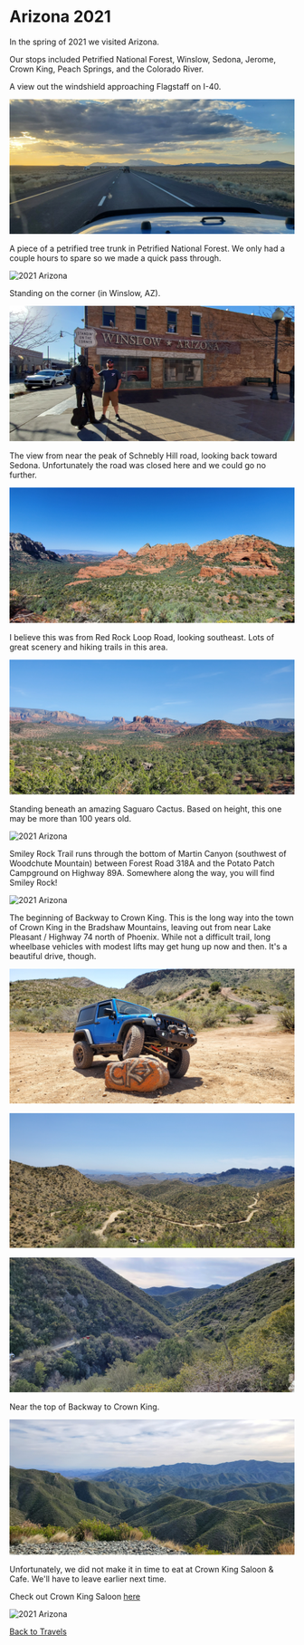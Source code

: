 # Arizona 2021

In the spring of 2021 we visited Arizona.

Our stops included Petrified National Forest, Winslow, Sedona, Jerome, Crown King, Peach Springs, and the Colorado River.

A view out the windshield approaching Flagstaff on I-40.

![2021 Arizona](https://github.com/cschledt/cschledt.github.io/blob/images/windshield.jpg?raw=true)

A piece of a petrified tree trunk in Petrified National Forest. We only had a couple hours to spare so we made a quick pass through.

![2021 Arizona](https://github.com/cschledt/cschledt.github.io/blob/images/petrock.jpg?raw=true)

Standing on the corner (in Winslow, AZ).

![2021 Arizona](https://github.com/cschledt/cschledt.github.io/blob/images/winslowcorner.jpg?raw=true)

The view from near the peak of Schnebly Hill road, looking back toward Sedona. Unfortunately the road was closed here and we could go no further.

![2021 Arizona](https://github.com/cschledt/cschledt.github.io/blob/images/shill.jpg?raw=true)

I believe this was from Red Rock Loop Road, looking southeast. Lots of great scenery and hiking trails in this area.

![2021 Arizona](https://github.com/cschledt/cschledt.github.io/blob/images/sedona1.jpg?raw=true)

Standing beneath an amazing Saguaro Cactus. Based on height, this one may be more than 100 years old.

![2021 Arizona](https://github.com/cschledt/cschledt.github.io/blob/images/cactus.jpg?raw=true)

Smiley Rock Trail runs through the bottom of Martin Canyon (southwest of Woodchute Mountain) between Forest Road 318A and the Potato Patch Campground on Highway 89A. Somewhere along the way, you will find Smiley Rock!

![2021 Arizona](https://github.com/cschledt/cschledt.github.io/blob/images/smiley.jpg?raw=true)

The beginning of Backway to Crown King. This is the long way into the town of Crown King in the Bradshaw Mountains, leaving out from near Lake Pleasant / Highway 74 north of Phoenix. While not a difficult trail, long wheelbase vehicles with modest lifts may get hung up now and then. It's a beautiful drive, though.

![2021 Arizona](https://github.com/cschledt/cschledt.github.io/blob/images/ckrock.jpg?raw=true)

![2021 Arizona](https://github.com/cschledt/cschledt.github.io/blob/images/ckt1.jpg?raw=true)

![2021 Arizona](https://github.com/cschledt/cschledt.github.io/blob/images/ckt2.jpg?raw=true)

Near the top of Backway to Crown King.

![2021 Arizona](https://github.com/cschledt/cschledt.github.io/blob/images/ckt3.jpg?raw=true)

Unfortunately, we did not make it in time to eat at Crown King Saloon & Cafe. We'll have to leave earlier next time.

Check out Crown King Saloon [here](https://www.crownkingsaloon.com) 

![2021 Arizona](https://github.com/cschledt/cschledt.github.io/blob/images/ckt4.jpg?raw=true)

[Back to Travels](https://www.cschledt.com/travels) 
